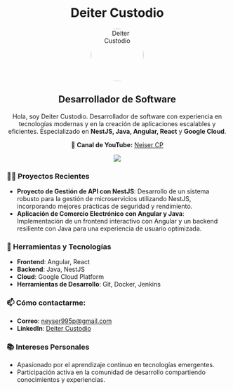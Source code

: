 <h1 align="center">Deiter Custodio</h1>
<p align="center">
  <img src="https://avatars.githubusercontent.com/u/32179085?v=4" alt="Deiter Custodio" width="120" style="border-radius: 50%">
</p>

<h2 align="center">Desarrollador de Software</h2>

<p align="center">Hola, soy Deiter Custodio. Desarrollador de software con experiencia en tecnologías modernas y en la creación de aplicaciones escalables y eficientes. Especializado en <strong>NestJS, Java, Angular, React</strong> y <strong>Google Cloud</strong>. </p>

<p align="center">🎥 <strong>Canal de YouTube:</strong> <a href="https://www.youtube.com/@neisercp">Neiser CP</a></p>

<p align="center">
  <a href="https://github.com/deitercustodio"><img src="https://img.shields.io/github/followers/neiserdeveloper?label=Follow%20@deitercustodio&style=social"></a>
</p>

<h3>👨‍💻 Proyectos Recientes</h3>

- **Proyecto de Gestión de API con NestJS**: Desarrollo de un sistema robusto para la gestión de microservicios utilizando NestJS, incorporando mejores prácticas de seguridad y rendimiento.
- **Aplicación de Comercio Electrónico con Angular y Java**: Implementación de un frontend interactivo con Angular y un backend resiliente con Java para una experiencia de usuario optimizada.

<h3>🔧 Herramientas y Tecnologías</h3>

- **Frontend**: Angular, React
- **Backend**: Java, NestJS
- **Cloud**: Google Cloud Platform
- **Herramientas de Desarrollo**: Git, Docker, Jenkins

<h3>📫 Cómo contactarme:</h3>

- **Correo**: neyser995p@gmail.com
- **LinkedIn**: [Deiter Custodio](https://www.linkedin.com/in/neisercustodio)

<h3>📚 Intereses Personales</h3>

- Apasionado por el aprendizaje continuo en tecnologías emergentes.
- Participación activa en la comunidad de desarrollo compartiendo conocimientos y experiencias.


